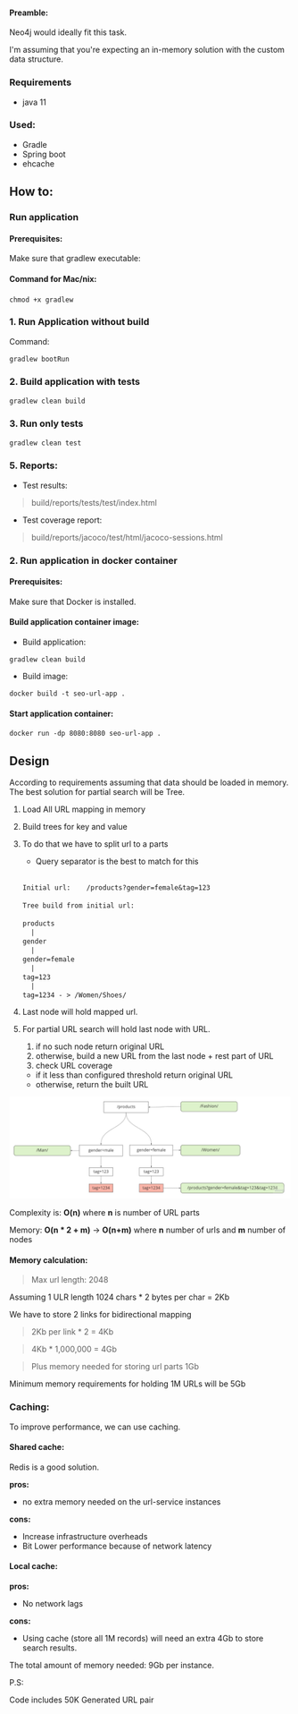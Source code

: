 #### Preamble:

Neo4j would ideally fit this task.

I'm assuming that you're expecting an in-memory solution with the custom data structure.

### Requirements

* java 11

### Used:

* Gradle
* Spring boot
* ehcache

## How to:

### Run application

#### Prerequisites:

Make sure that gradlew executable:

#### Command for Mac/nix:

``chmod +x gradlew``

### 1. Run Application without build

Command:

```shell
gradlew bootRun
```

### 2. Build application with tests

```shell
gradlew clean build
```

### 3. Run only tests

```shell
gradlew clean test 
```

### 5. Reports:

* Test results:

> build/reports/tests/test/index.html

* Test coverage report:

> build/reports/jacoco/test/html/jacoco-sessions.html

### 2. Run application in docker container

#### Prerequisites:

Make sure that Docker is installed.

#### Build application container image:

* Build application:

```shell
gradlew clean build
```

* Build image:

```shell
docker build -t seo-url-app .
```

#### Start application container:

```
docker run -dp 8080:8080 seo-url-app .
```

## Design

According to requirements assuming that data should be loaded in memory. The best solution for partial search will be Tree.

1. Load All URL mapping in memory
1. Build trees for key and value

1. To do that we have to split url to a parts
   - Query separator is the best to match for this
   ```
   
   Initial url:    /products?gender=female&tag=123
     
   Tree build from initial url:
   
   products
     |
   gender
     |
   gender=female
     |
   tag=123
     |
   tag=1234 - > /Women/Shoes/ 

   ```
1. Last node will hold mapped url.
1. For partial URL search will hold last node with URL.
   1. if no such node return original URL
   1. otherwise, build a new URL from the last node + rest part of URL
   1. check URL coverage

   - if it less than configured threshold return original URL
   - otherwise, return the built URL

!["Url Tree"](tree.jpg )

Complexity is: **O(n)** where **n** is number of URL parts

Memory: **O(n * 2 + m)** -> **O(n+m)** where **n** number of urls and **m** number of nodes

#### Memory calculation:

> Max url length: 2048

Assuming 1 ULR length 1024 chars * 2 bytes per char = 2Kb

We have to store 2 links for bidirectional mapping
> 2Kb per link * 2 = 4Kb

> 4Kb * 1,000,000 = 4Gb

> Plus memory needed for storing url parts 1Gb

Minimum memory requirements for holding 1M URLs will be 5Gb

### Caching:

To improve performance, we can use caching.

#### Shared cache:

Redis is a good solution.

**pros:**

* no extra memory needed on the url-service instances

**cons:**

* Increase infrastructure overheads
* Bit Lower performance because of network latency

#### Local cache:

**pros:**

* No network lags

**cons:**

* Using cache (store all 1M records) will need an extra 4Gb to store search results.

The total amount of memory needed: 9Gb per instance.

P.S:

Code includes 50K Generated URL pair